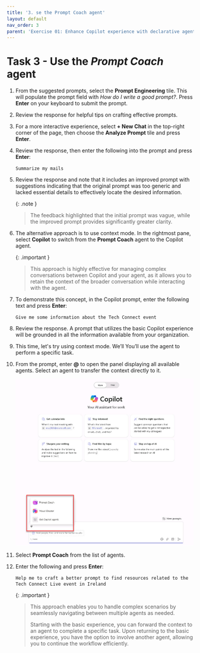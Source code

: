 ```yaml
---
title: '3. se the Prompt Coach agent'
layout: default
nav_order: 3
parent: 'Exercise 01: Enhance Copilot experience with declarative agents'
---
```


# Task 3 - Use the *Prompt Coach* agent

1. From the suggested prompts, select the **Prompt Engineering** tile. This will populate the prompt field with *How do I write a good prompt?*. Press **Enter** on your keyboard to submit the prompt.

1. Review the response for helpful tips on crafting effective prompts.

1. For a more interactive experience, select **+ New Chat** in the top-right corner of the page, then choose the **Analyze Prompt** tile and press **Enter**.

1. Review the response, then enter the following into the prompt and press **Enter**:

    ```
    Summarize my mails
    ```

1. Review the response and note that it includes an improved prompt with suggestions indicating that the original prompt was too generic and lacked essential details to effectively locate the desired information.

    {: .note }
    > The feedback highlighted that the initial prompt was vague, while the improved prompt provides significantly greater clarity. 

1. The alternative approach is to use context mode. In the rightmost pane, select **Copilot** to switch from the **Prompt Coach** agent to the Copilot agent.

    {: .important }
    > This approach is highly effective for managing complex conversations between Copilot and your agent, as it allows you to retain the context of the broader conversation while interacting with the agent.

1. To demonstrate this concept, in the Copilot prompt, enter the following text and press **Enter**:

    ```
    Give me some information about the Tech Connect event
    ```

1. Review the response. A prompt that utilizes the basic Copilot experience will be grounded in all the information available from your organization.

1. This time, let's try using context mode. We’ll You’ll use the agent to perform a specific task.

1. From the prompt, enter **@** to open the panel displaying all available agents. Select an agent to transfer the context directly to it.

    ![5a.jpg](../../media/5a.jpg)

1. Select **Prompt Coach** from the list of agents.

1. Enter the following and press **Enter**:

    ```
    Help me to craft a better prompt to find resources related to the Tech Connect Live event in Ireland
    ```

    {: .important }
    > This approach enables you to handle complex scenarios by seamlessly navigating between multiple agents as needed. 
    > 
    > Starting with the basic experience, you can forward the context to an agent to complete a specific task. Upon returning to the basic experience, you have the option to involve another agent, allowing you to continue the workflow efficiently.
